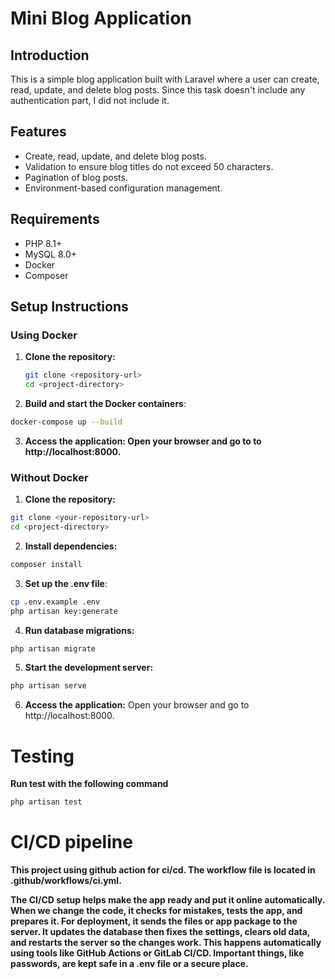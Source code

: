# Mini Blog Application

## Introduction

This is a simple blog application built with Laravel where a user can create, read, update, and delete blog posts. Since this task doesn't include any authentication part, I  did not include it.

## Features

- Create, read, update, and delete blog posts.
- Validation to ensure blog titles do not exceed 50 characters.
- Pagination of blog posts.
- Environment-based configuration management.

## Requirements

- PHP 8.1+
- MySQL 8.0+
- Docker
- Composer

## Setup Instructions

### Using Docker

1. **Clone the repository:**
   ```bash
   git clone <repository-url>
   cd <project-directory>
   ```
2. **Build and start the Docker containers**:

```bash
docker-compose up --build
```

3. **Access the application: Open your browser and go to to http://localhost:8000.**

### Without Docker
1. **Clone the repository:**

```bash
git clone <your-repository-url>
cd <project-directory>
```
2. **Install dependencies:**

```bash
composer install
```
3. **Set up the .env file**:

```bash
cp .env.example .env
php artisan key:generate
```
4. **Run database migrations:**

```bash
php artisan migrate
```

5. **Start the development server:**

```bash
php artisan serve
```
6. **Access the application:** Open your browser and go to http://localhost:8000.

# Testing
**Run test with the following command**
```bash
php artisan test
```


# CI/CD pipeline

**This project using github action for ci/cd. The workflow file is located in .github/workflows/ci.yml.**



**The CI/CD setup helps make the app ready and put it online automatically. When we change the code, it checks for mistakes, tests the app, and prepares it. For deployment, it sends the files or app package to the server. It updates the database then fixes the settings, clears old data, and restarts the server so the changes work. This happens automatically using tools like GitHub Actions or GitLab CI/CD. Important things, like passwords, are kept safe in a .env file or a secure place.**


